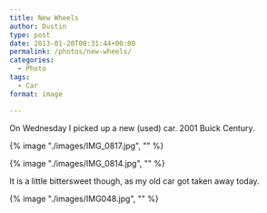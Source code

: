 ```yaml
---
title: New Wheels
author: Dustin
type: post
date: 2013-01-20T00:31:44+00:00
permalink: /photos/new-wheels/
categories:
  - Photo
tags:
  - Car
format: image

---
```

On Wednesday I picked up a new (used) car. 2001 Buick Century.

{% image "./images/IMG_0817.jpg", "" %}<!--more-->

{% image "./images/IMG_0814.jpg", "" %}

It is a little bittersweet though, as my old car got taken away today.

{% image "./images/IMG048.jpg", "" %}
